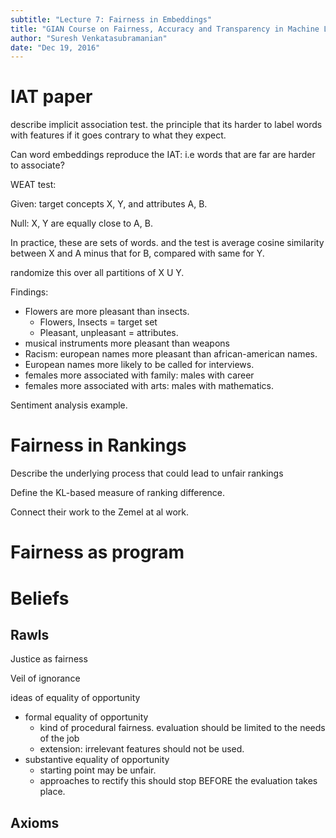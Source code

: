```yaml
---
subtitle: "Lecture 7: Fairness in Embeddings"
title: "GIAN Course on Fairness, Accuracy and Transparency in Machine Learning"
author: "Suresh Venkatasubramanian"
date: "Dec 19, 2016"
---
```




# IAT paper

describe implicit association test. the principle that its harder to label words with features if it goes contrary to what they expect. 

Can word embeddings reproduce the IAT: i.e words that are far are harder to associate? 

WEAT test: 

Given: target concepts X, Y, and attributes A, B. 

Null: X, Y are equally close to A, B. 

In practice, these are sets of words. and the test is average cosine similarity between X and A minus that for B, compared with same for Y. 

randomize this over all partitions of X U Y. 

Findings:

- Flowers are more pleasant than insects. 
  - Flowers, Insects = target set
  - Pleasant, unpleasant = attributes.
- musical instruments more pleasant than weapons
- Racism: european names more pleasant than african-american names. 
- European names more likely to be called for interviews. 
- females more associated with family: males with career
- females more associated with arts: males with mathematics. 

Sentiment analysis example. 

# Fairness in Rankings

Describe the underlying process that could lead to unfair rankings

Define the KL-based measure of ranking difference. 

Connect their work to the Zemel at al work. 

# Fairness as program 

# Beliefs

## Rawls

Justice as fairness

Veil of ignorance

ideas of equality of opportunity

* formal equality of opportunity
  * kind of procedural fairness. evaluation should be limited to the needs of the job
  * extension: irrelevant features should not be used. 
* substantive equality of opportunity
  * starting point may be unfair. 
  * approaches to rectify this should stop BEFORE the evaluation takes place. 

## Axioms



